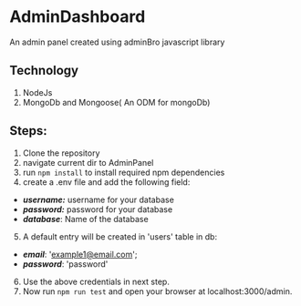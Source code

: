 # AdminDashboard
An admin panel created using adminBro javascript library 

## Technology
1. NodeJs
2. MongoDb and Mongoose( An ODM for mongoDb)

## Steps:
1. Clone the repository
2. navigate current dir to AdminPanel
3. run ```npm install``` to install required npm dependencies
4. create a .env file and add the following field:
*  ***username:*** username for your database
*  ***password:*** password for your database
*  ***database***: Name of the database
5. A default entry will be created in 'users' table in db:
*  ***email***: 'example1@email.com';
*  ***password***: 'password'
6. Use the above credentials in next step.
7. Now run 
   ```npm run test``` and open your browser at localhost:3000/admin.


